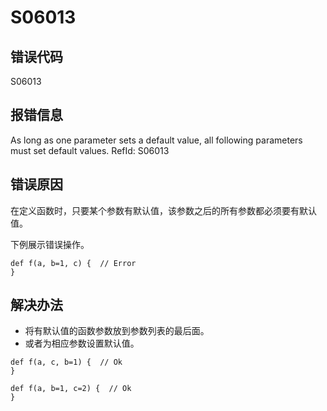 # S06013

## 错误代码

S06013

## 报错信息

As long as one parameter sets a default value, all following parameters must set
default values. RefId: S06013

## 错误原因

在定义函数时，只要某个参数有默认值，该参数之后的所有参数都必须要有默认值。

下例展示错误操作。

```
def f(a, b=1, c) {  // Error
}
```

## 解决办法

* 将有默认值的函数参数放到参数列表的最后面。
* 或者为相应参数设置默认值。

```
def f(a, c, b=1) {  // Ok
}

def f(a, b=1, c=2) {  // Ok
}
```

